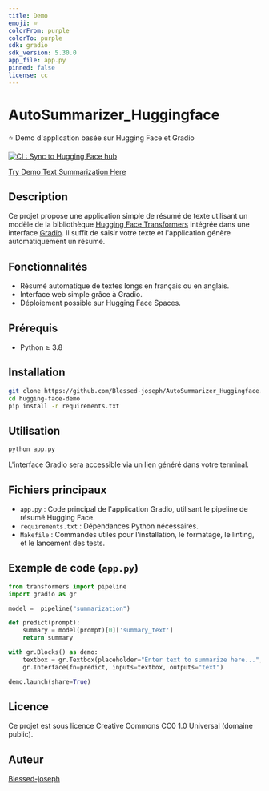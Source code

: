 ```yaml
---
title: Demo
emoji: ⭐
colorFrom: purple
colorTo: purple
sdk: gradio
sdk_version: 5.30.0
app_file: app.py
pinned: false
license: cc
---
```





# AutoSummarizer_Huggingface

⭐ Demo d'application basée sur Hugging Face et Gradio

[![CI : Sync to Hugging Face hub](https://github.com/Blessed-joseph/AutoSummarizer_Huggingface/actions/workflows/main.yml/badge.svg)](https://github.com/Blessed-joseph/hugging-face-demo/actions/workflows/main.yml)

[Try Demo Text Summarization Here](https://huggingface.co/spaces/Blessed-Joseph/demo2)

## Description

Ce projet propose une application simple de résumé de texte utilisant un modèle de la bibliothèque [Hugging Face Transformers](https://huggingface.co/transformers/) intégrée dans une interface [Gradio](https://gradio.app/). Il suffit de saisir votre texte et l'application génère automatiquement un résumé.

## Fonctionnalités

- Résumé automatique de textes longs en français ou en anglais.
- Interface web simple grâce à Gradio.
- Déploiement possible sur Hugging Face Spaces.

## Prérequis

- Python ≥ 3.8

## Installation

```bash
git clone https://github.com/Blessed-joseph/AutoSummarizer_Huggingface.git
cd hugging-face-demo
pip install -r requirements.txt
```

## Utilisation

```bash
python app.py
```
L'interface Gradio sera accessible via un lien généré dans votre terminal.

## Fichiers principaux

- `app.py` : Code principal de l'application Gradio, utilisant le pipeline de résumé Hugging Face.
- `requirements.txt` : Dépendances Python nécessaires.
- `Makefile` : Commandes utiles pour l'installation, le formatage, le linting, et le lancement des tests.

## Exemple de code (`app.py`)

```python
from transformers import pipeline
import gradio as gr

model =  pipeline("summarization")

def predict(prompt):
    summary = model(prompt)[0]['summary_text']
    return summary

with gr.Blocks() as demo:
    textbox = gr.Textbox(placeholder="Enter text to summarize here...", lines = 4)
    gr.Interface(fn=predict, inputs=textbox, outputs="text")

demo.launch(share=True)
```

## Licence

Ce projet est sous licence Creative Commons CC0 1.0 Universal (domaine public).

## Auteur

[Blessed-joseph](https://github.com/Blessed-joseph)
